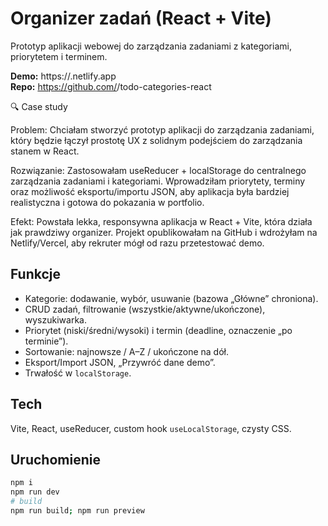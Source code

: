 # Organizer zadań (React + Vite)
Prototyp aplikacji webowej do zarządzania zadaniami z kategoriami, priorytetem i terminem.

**Demo:** https://<twoj-projekt>.netlify.app  
**Repo:** https://github.com/<annielanie-dev>/todo-categories-react

🔍 Case study

Problem:
Chciałam stworzyć prototyp aplikacji do zarządzania zadaniami, który będzie łączył prostotę UX z solidnym podejściem do zarządzania stanem w React.

Rozwiązanie:
Zastosowałam useReducer + localStorage do centralnego zarządzania zadaniami i kategoriami. Wprowadziłam priorytety, terminy oraz możliwość eksportu/importu JSON, aby aplikacja była bardziej realistyczna i gotowa do pokazania w portfolio.

Efekt:
Powstała lekka, responsywna aplikacja w React + Vite, która działa jak prawdziwy organizer. Projekt opublikowałam na GitHub i wdrożyłam na Netlify/Vercel, aby rekruter mógł od razu przetestować demo.

## Funkcje
- Kategorie: dodawanie, wybór, usuwanie (bazowa „Główne” chroniona).
- CRUD zadań, filtrowanie (wszystkie/aktywne/ukończone), wyszukiwarka.
- Priorytet (niski/średni/wysoki) i termin (deadline, oznaczenie „po terminie”).
- Sortowanie: najnowsze / A–Z / ukończone na dół.
- Eksport/Import JSON, „Przywróć dane demo”.
- Trwałość w `localStorage`.

## Tech
Vite, React, useReducer, custom hook `useLocalStorage`, czysty CSS.

## Uruchomienie
```bash
npm i
npm run dev
# build
npm run build; npm run preview

